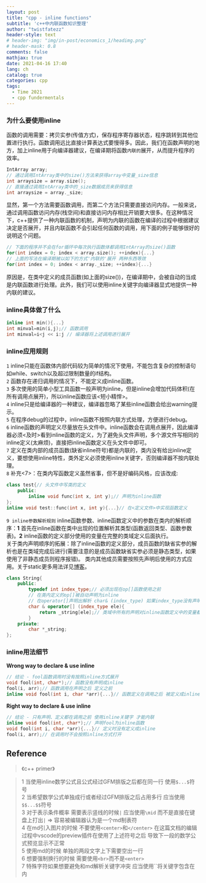 ```yaml
---
layout: post
title: "cpp - inline functions"
subtitle: 'c++中内联函数知识整理'
author: "twistfatezz"
header-style: text
# header-img: "img/in-post/economics_1/headimg.png"
# header-mask: 0.8
comments: false 
mathjax: true
date: 2021-04-16 17:40
lang: ch 
catalog: true 
categories: cpp
tags:
  - Time 2021
  - cpp fundermentals 
---
```

### 为什么要使用inline 
函数的调用需要：拷贝实参(传值方式)，保存程序寄存器状态，程序跳转到其他位置进行执行。函数调用远比直接计算表达式要慢得多。因此，我们在函数声明的地方，加上inline用于向编译器建议，在编译期将函数`内联的`展开，从而提升程序的效率。
```cpp
IntArray array;
// 通过调用IntArray类中的size()方法来获得array中变量_size信息
int arraysize = array.size();
// 直接通过调用IntArray类中的_size数据成员来获得信息
int arraysize = array._size; 
```
显然，第一个方法需要函数调用，而第二个方法只需要直接访问内存。一般来说，通过调用函数访问内存(栈空间)和直接访问内存相比开销要大很多。在这种情况下，c++提供了一种内联函数的机制，声明为内联的函数在编译的过程中根据建议决定是否展开，并且内联函数不会引起任何函数的调用，用下面的例子能够很好的说明这个问题。
```cpp
// 下面的程序并不会在for循环中每次执行函数体都调用IntArray的size()函数
for(int index = 0; index < array.size(); ++index){...}
// 上面的写法在编译期被以如下的方式'内联的'展开 两种东西等效
for(int index = 0; index < array._size; ++index){...}
```
原因是，在类中定义的成员函数(如上面的size())，在编译期中，会被自动的当成是内联函数进行处理。此外，我们可以使用inline关键字向编译器显式地提供一种内联的建议。

### inline具体做了什么
```cpp
inline int min(){...}
int minval=min(i,j);// 函数调用
int minval=i<j << i:j // 编译器将上述调用进行展开
```
### inline应用规则
`1` inline只能在函数体内部代码较为简单的情况下使用，不能包含复杂的控制语句如while、switch以及超过限制数量的if结构。<br>
`2` 函数存在递归调用的情况下，不能定义成inline函数。<br>
`3` 多次使用的简单小型工具函数一般声明为inline，但是inline会增加代码体积(在所有调用点展开)，所以inline函数应该\<短小精悍\>。<br>
`4` inline只是给编译器的一种建议，编译器忽略了某些inline函数会给出warning提示。<br>
`5` 在程序debug的过程中，inline函数不按照内联方式处理，方便进行debug。<br>
`6` inline函数的声明定义尽量放在头文件中。inline函数会在调用点展开，因此编译器必须\<及时\>看到inline函数的定义，为了避免头文件声明，多个源文件写相同的inline定义(太麻烦)，直接把inline函数定义在头文件中即可。<br>
`7` 定义在类内部的成员函数(缺省inline符号)都是内联的，类内没有给出inline定义，要想使用inline特性，类外定义必须使用inline关键字，否则编译器不按内联处理。<br>
`8` 补充\<7\>：在类内写函数定义虽然省事，但不是好编码风格，应该改成:
```cpp
class test{// 头文件中写类的定义
    public:
        inline void func(int x, int y);// 声明为inline函数
};
inline void test::func(int x, int y){...}// 在<定义文件>中实现函数定义
```
`9 inline参数解析规则` inline函数参数、inline函数定义中的参数在类内的解析顺序：**1** 首先在inline函数在类中出现的位置解析其类型(函数返回类型、函数参数表)。**2** inline函数的定义部分使用的变量在完整的类域定义后面执行。<br>
关于类内声明顺序的拓展：除了inline函数的定义部分，成员函数的缺省实参的解析也是在类域完成后进行(需要注意的是成员函数缺省实参必须是静态类型，如果使用了非静态成员则程序报错)。
类内其他成员需要按照先声明后使用的方式应用。关于static更多用法详见[博客](/cpp/2021/05/06/post-cpp-static/)。
```cpp
class String{
    public:
        typedef int index_type;// 必须出现在op[]函数使用之前
        // 在类内定义的op[]被自动声明为inline
        // 在operator[]声明出解析 char& (index_type) 如果index_type没有声明则报错
        char & operator[] (index_type ele){
            return _string[ele];// 类域中所有的声明对inline函数定义中的变量都可见
        }
    private:
        char *_string;
};
```

### inline用法细节
**Wrong way to declare & use inline** 
```cpp
// 结论 - fool函数调用时没有按照inline方式展开
void fool(int, char*);// 函数没有声明成inline
fool(i, arr);// 函数调用在声明之后 定义之前
inline void fool(int i, char *arr){...}// 函数定义在调用之后 被定义成inline
```
**Right way to declare & use inline** 
```cpp
// 结论 - 只有声明、定义都在调用之前 使用inline关键字 才能内联
inline void fool(int, char*);// 声明fool为inline函数
void fool(int i, char *arr){...}// 定义时没有定义成inline
fool(i, arr);// 在调用时不会按照inline方式打开
```

## Reference
> 《c++ primer》

> 1 当使用inline数学公式且公式经过GFM排版之后都在同一行 使用`$...$`符号<br>
> 2 当希望数学公式单独成行或者经过GFM排版之后占用多行 应当使用`$$...$$`符号<br>
> 3 对于表示条件概率 需要表示竖线的时候`|` 应当使用`\mid` 而不是直接在键盘上打出`|` => 容易被编辑器认为是一个md制表符<br>
> 4 在md引入图片的时候 不要使用`<center>`和`</center>` 在这篇文档的编辑过程中vscode的preview插件在使用了上述符号之后 导致下一段的数学公式预览显示不正常<br>
> 5 使用md的时候 单独的两段文字上下需要空出一行<br>
> 6 想要强制换行的时候 需要使用`<br>`而不是`<enter>`<br>
> 7 特殊字符如果想要避免和md解析关键字冲突 应当使用``将关键字包含在内
